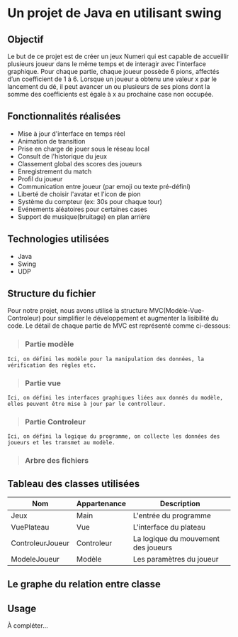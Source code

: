 # Un projet de Java en utilisant swing

## Objectif
Le but de ce projet est de créer un jeux Numeri qui est capable de accueillir plusieurs joueur dans le même temps et de interagir avec l'interface graphique. Pour chaque partie, chaque joueur possède 6 pions, affectés d’un coefficient de 1 à 6. Lorsque un joueur a obtenu une valeur x par le lancement du dé, il peut avancer un ou plusieurs de ses pions dont la somme des coefficients est égale à x au prochaine case non occupée. 

## Fonctionnalités réalisées
- Mise à jour d'interface en temps réel
- Animation de transition
- Prise en charge de jouer sous le réseau local
- Consult de l'historique du jeux
- Classement global des scores des joueurs
- Enregistrement du match
- Profil du joueur
- Communication entre joueur (par emoji ou texte pré-défini)
- Liberté de choisir l'avatar et l'icon de pion
- Système du compteur (ex: 30s pour chaque tour)
- Evénements aléatoires pour certaines cases
- Support de musique(bruitage) en plan arrière

## Technologies utilisées
- Java
- Swing
- UDP

## Structure du fichier
Pour notre projet, nous avons utilisé la structure MVC(Modèle-Vue-Controleur) pour simplifier le développement et augmenter la lisibilité du code. Le détail de chaque partie de MVC est représenté comme ci-dessous:

> ### Partie modèle

```Ici, on défini les modèle pour la manipulation des données, la vérification des règles etc.```

> ### Partie vue

```Ici, on défini les interfaces graphiques liées aux donnés du modèle, elles peuvent être mise à jour par le controlleur.```

> ### Partie Controleur

```Ici, on défini la logique du programme, on collecte les données des joueurs et les transmet au modèle.```

> ### Arbre des fichiers



## Tableau des classes utilisées
|Nom                |Appartenance   |Description    |
|---------------    |---------------|---------------|
|Jeux               |Main           |L'entrée du programme|
|VuePlateau         |Vue            |L'interface du plateau|
|ControleurJoueur   |Controleur     |La logique du mouvement des joueurs|
|ModeleJoueur       |Modèle         |Les paramètres du joueur|


## Le graphe du relation entre classe


## Usage


À compléter...